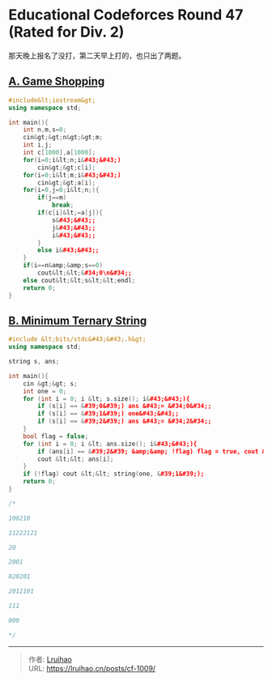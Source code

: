 # Educational Codeforces Round 47 (Rated for Div. 2)


那天晚上报名了没打，第二天早上打的，也只出了两题。

## [A. Game Shopping](https://codeforces.com/contest/1009/problem/A)

```cpp
#include&lt;iostream&gt;
using namespace std;

int main(){
    int n,m,s=0;
    cin&gt;&gt;n&gt;&gt;m;
    int i,j;
    int c[1000],a[1000];
    for(i=0;i&lt;n;i&#43;&#43;)
        cin&gt;&gt;c[i];
    for(i=0;i&lt;m;i&#43;&#43;)
        cin&gt;&gt;a[i];
    for(i=0,j=0;i&lt;n;){
        if(j==m)
            break;
        if(c[i]&lt;=a[j]){
            s&#43;&#43;;
            j&#43;&#43;;
            i&#43;&#43;;
        }
        else i&#43;&#43;;
    }
    if(i==n&amp;&amp;s==0)
        cout&lt;&lt;&#34;0\n&#34;;
    else cout&lt;&lt;s&lt;&lt;endl;
    return 0;
}

```

## [B. Minimum Ternary String](https://codeforces.com/contest/1009/problem/B)

```cpp
#include &lt;bits/stdc&#43;&#43;.h&gt;
using namespace std;

string s, ans;

int main(){
    cin &gt;&gt; s;
    int one = 0;
    for (int i = 0; i &lt; s.size(); i&#43;&#43;){
        if (s[i] == &#39;0&#39;) ans &#43;= &#34;0&#34;;
        if (s[i] == &#39;1&#39;) one&#43;&#43;;
        if (s[i] == &#39;2&#39;) ans &#43;= &#34;2&#34;;
    }
    bool flag = false;
    for (int i = 0; i &lt; ans.size(); i&#43;&#43;){
        if (ans[i] == &#39;2&#39; &amp;&amp; !flag) flag = true, cout &lt;&lt; string(one, &#39;1&#39;);
        cout &lt;&lt; ans[i];
    }
    if (!flag) cout &lt;&lt; string(one, &#39;1&#39;);
    return 0;
}

/*

100210

11222121

20

2001

020201

2012101

111

000

*/
```


---

> 作者: [Lruihao](https://github.com/Lruihao)  
> URL: https://lruihao.cn/posts/cf-1009/  

